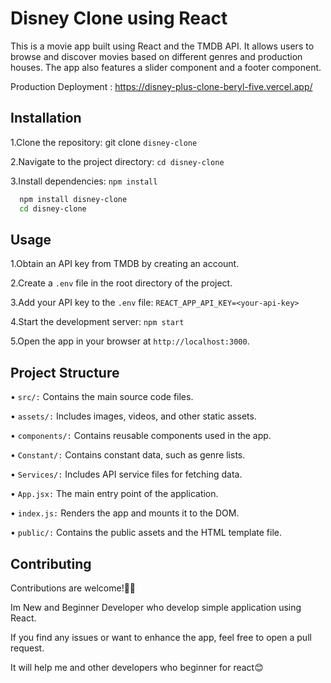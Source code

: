 
# Disney Clone using React

This is a movie app built using React and the TMDB API. It allows users to browse and discover movies based on different genres and production houses. The app also features a slider component and a footer component.

Production Deployment : https://disney-plus-clone-beryl-five.vercel.app/




## Installation

1.Clone the repository: git clone `disney-clone`

2.Navigate to the project directory: `cd disney-clone`

3.Install dependencies: `npm install`

```bash
  npm install disney-clone
  cd disney-clone
```
    
## Usage

1.Obtain an API key from TMDB by creating an account.

2.Create a `.env` file in the root directory of the project.

3.Add your API key to the `.env` file: `REACT_APP_API_KEY=<your-api-key>`

4.Start the development server: `npm start`

5.Open the app in your browser at `http://localhost:3000`.


## Project Structure


• `src/:` Contains the main source code files.

• `assets/:` Includes images, videos, and other static assets.

• `components/:` Contains reusable components used in the app.

• `Constant/:` Contains constant data, such as genre lists.

• `Services/:` Includes API service files for fetching data.

• `App.jsx:` The main entry point of the application.

• `index.js:` Renders the app and mounts it to the DOM.

• `public/:` Contains the public assets and the HTML template file.




## Contributing

Contributions are welcome!👋😍

Im New and Beginner Developer who develop simple application using React. 

If you find any issues or want to enhance the app, feel free to open a pull request.

It will help me and other developers who beginner for react😊
